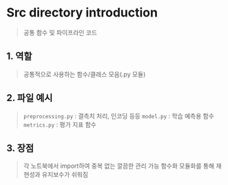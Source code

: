 # Src directory introduction
> 공통 함수 및 파이프라인 코드
## 1. 역할
> 공통적으로 사용하는 함수/클래스 모음(.py 모듈)

## 2. 파일 예시
> `preprocessing.py` : 결측치 처리, 인코딩 등등
> `model.py` : 학습 예측용 함수
> `metrics.py` : 평가 지표 함수

## 3. 장점
> 각 노트북에서 import하여 중복 없는 깔끔한 관리 가능
> 함수화 모듈화를 통해 재현성과 유지보수가 쉬워짐
